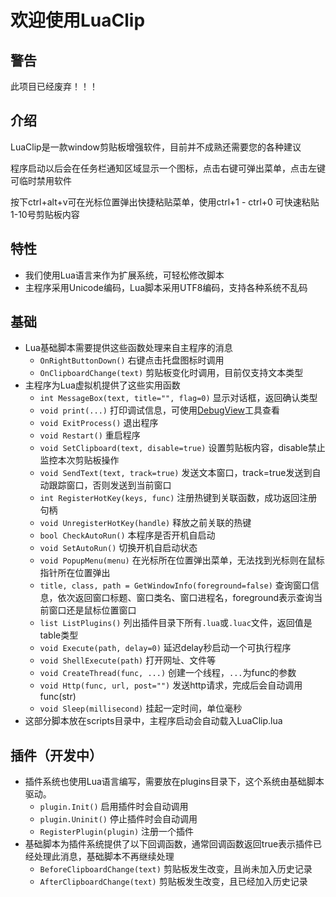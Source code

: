 # 欢迎使用LuaClip

## 警告
此项目已经废弃！！！

## 介绍
LuaClip是一款window剪贴板增强软件，目前并不成熟还需要您的各种建议

程序启动以后会在任务栏通知区域显示一个图标，点击右键可弹出菜单，点击左键可临时禁用软件

按下ctrl+alt+v可在光标位置弹出快捷粘贴菜单，使用ctrl+1 - ctrl+0 可快速粘贴1-10号剪贴板内容

## 特性
- 我们使用Lua语言来作为扩展系统，可轻松修改脚本
- 主程序采用Unicode编码，Lua脚本采用UTF8编码，支持各种系统不乱码

## 基础
- Lua基础脚本需要提供这些函数处理来自主程序的消息
	- `OnRightButtonDown()` 右键点击托盘图标时调用
	- `OnClipboardChange(text)` 剪贴板变化时调用，目前仅支持文本类型
- 主程序为Lua虚拟机提供了这些实用函数
	- `int MessageBox(text, title="", flag=0)` 显示对话框，返回确认类型
	- `void print(...)` 打印调试信息，可使用[DebugView](http://technet.microsoft.com/en-us/sysinternals/bb896647)工具查看
	- `void ExitProcess()` 退出程序
	- `void Restart()` 重启程序
	- `void SetClipboard(text, disable=true)` 设置剪贴板内容，disable禁止监控本次剪贴板操作
	- `void SendText(text, track=true)` 发送文本窗口，track=true发送到自动跟踪窗口，否则发送到当前窗口
	- `int RegisterHotKey(keys, func)` 注册热键到关联函数，成功返回注册句柄
	- `void UnregisterHotKey(handle)` 释放之前关联的热键
	- `bool CheckAutoRun()` 本程序是否开机自启动
	- `void SetAutoRun()` 切换开机自启动状态
	- `void PopupMenu(menu)` 在光标所在位置弹出菜单，无法找到光标则在鼠标指针所在位置弹出
	- `title, class, path = GetWindowInfo(foreground=false)` 查询窗口信息，依次返回窗口标题、窗口类名、窗口进程名，foreground表示查询当前窗口还是鼠标位置窗口
	- `list ListPlugins()` 列出插件目录下所有`.lua`或`.luac`文件，返回值是table类型
	- `void Execute(path, delay=0)` 延迟delay秒启动一个可执行程序
	- `void ShellExecute(path)` 打开网址、文件等
	- `void CreateThread(func, ...)` 创建一个线程，`...`为func的参数
	- `void Http(func, url, post="")` 发送http请求，完成后会自动调用func(str)
	- `void Sleep(millisecond)` 挂起一定时间，单位毫秒
- 这部分脚本放在scripts目录中，主程序启动会自动载入LuaClip.lua

## 插件（开发中）
- 插件系统也使用Lua语言编写，需要放在plugins目录下，这个系统由基础脚本驱动。
	- `plugin.Init()` 启用插件时会自动调用
	- `plugin.Uninit()` 停止插件时会自动调用
	- `RegisterPlugin(plugin)` 注册一个插件
- 基础脚本为插件系统提供了以下回调函数，通常回调函数返回true表示插件已经处理此消息，基础脚本不再继续处理
	- `BeforeClipboardChange(text)` 剪贴板发生改变，且尚未加入历史记录
	- `AfterClipboardChange(text)` 剪贴板发生改变，且已经加入历史记录
